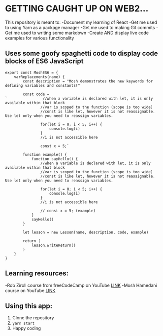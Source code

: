 # GETTING CAUGHT UP ON WEB2...

This repository is meant to:
-Document my learning of React
-Get me used to using Yarn as a package manager
-Get me used to making Git commits
-Get me used to writing some markdown
-Create AND display live code examples for various functionality

## Uses some goofy spaghetti code to display code blocks of ES6 JavaScript
```
export const MoshES6 = {
    varReplacements(name) {
        const description = "Mosh demonstrates the new keywords for defining variables and constants!"

        const code = 
`                //when a variable is declared with let, it is only available within that block
                //var is scoped to the function (scope is too wide)
                //const is like let, however it is not reassignable. Use let only when you need to reassign variables.

                for(let i = 0; i < 5; i++) {
                    console.log(i)
                }
                //i is not accessible here

                const x = 5;`

        function example() {
            function sayHello() {
                //when a variable is declared with let, it is only available within that block
                //var is scoped to the function (scope is too wide)
                //const is like let, however it is not reassignable. Use let only when you need to reassign variables.

                for(let i = 0; i < 5; i++) {
                    console.log(i)
                }
                //i is not accessible here

                // const x = 5; (example)
            }
            sayHello()
        }

        let lesson = new Lesson(name, description, code, example)

        return (
            lesson.writeReturn()
        )
    }
}
```
## Learning resources:

-Rob Ziroll course from freeCodeCamp on YouTube [LINK](https://www.youtube.com/watch?v=bMknfKXIFA8)
-Mosh Hamedani course on YouTube [LINK](https://www.youtube.com/watch?v=NCwa_xi0Uuc)

## Using this app:

1. Clone the repository
2. `yarn start`
3. Happy coding
